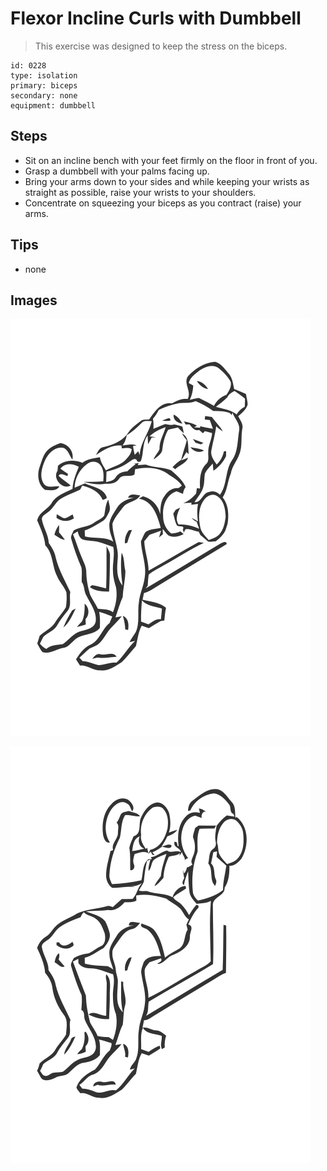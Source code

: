 # Flexor Incline Curls with Dumbbell
> This exercise was designed to keep the stress on the biceps.

``` 
id: 0228 
type: isolation 
primary: biceps 
secondary: none 
equipment: dumbbell 
``` 

## Steps

 - Sit on an incline bench with your feet firmly on the floor in front of you.
 - Grasp a dumbbell with your palms facing up.
 - Bring your arms down to your sides and while keeping your wrists as straight as possible, raise your wrists to your shoulders.
 - Concentrate on squeezing your biceps as you contract (raise) your arms.

## Tips

 - none

## Images

![](../svg/0228-relaxation.svg)

![](../svg/0228-tension.svg)
